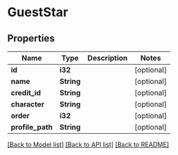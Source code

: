 # GuestStar

## Properties

Name | Type | Description | Notes
------------ | ------------- | ------------- | -------------
**id** | **i32** |  | [optional] 
**name** | **String** |  | [optional] 
**credit_id** | **String** |  | [optional] 
**character** | **String** |  | [optional] 
**order** | **i32** |  | [optional] 
**profile_path** | **String** |  | [optional] 

[[Back to Model list]](../README.md#documentation-for-models) [[Back to API list]](../README.md#documentation-for-api-endpoints) [[Back to README]](../README.md)


